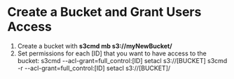 # Create a Bucket and Grant Users Access

1. Create a bucket with **s3cmd mb s3://myNewBucket/**
2. Set permissions for each [ID] that you want to have access to the bucket:
s3cmd --acl-grant=full\_control:[ID] setacl s3://[BUCKET]
s3cmd -r --acl-grant=full\_control:[ID] setacl s3://[BUCKET]/

